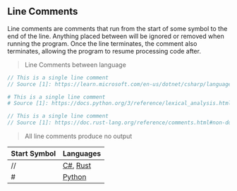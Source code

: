 ## Line Comments

Line comments are comments that run from the start of some symbol to the end of the line. Anything placed between will be ignored or removed when running the program. Once the line terminates, the comment also terminates, allowing the program to resume processing code after.

> Line Comments between language

```csharp
// This is a single line comment
// Source [1]: https://learn.microsoft.com/en-us/dotnet/csharp/language-reference/tokens/comments
```

```python
# This is a single line comment
# Source [1]: https://docs.python.org/3/reference/lexical_analysis.html#comments
```

```rust
// This is a single line comment
// Source [1]: https://doc.rust-lang.org/reference/comments.html#non-doc-comments
```

>  All line comments produce no output 


| Start Symbol | Languages                                                                                                                                                            |
|--------------|----------------------------------------------------------------------------------------------------------------------------------------------------------------------|
| //           | [C#](https://learn.microsoft.com/en-us/dotnet/csharp/language-reference/tokens/comments), [Rust](https://doc.rust-lang.org/reference/comments.html#non-doc-comments) |
| #            | [Python](https://docs.python.org/3/reference/lexical_analysis.html#comments)                                                                                         |

